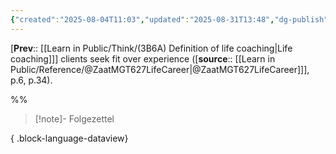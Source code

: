 ```yaml
---
{"created":"2025-08-04T11:03","updated":"2025-08-31T13:48","dg-publish":true,"dg-permalink":"3b6a2-life-coaching-fit","id":"3b6a2","dg-path":"Think/(3B6A2) Life coaching clients seek fit over experience.md","permalink":"/3b6a2-life-coaching-fit/","dgPassFrontmatter":true,"noteIcon":"1"}
---
```


[**Prev**:: [[Learn in Public/Think/(3B6A) Definition of life coaching\|Life coaching]]] clients seek fit over experience ([**source**:: [[Learn in Public/Reference/@ZaatMGT627LifeCareer\|@ZaatMGT627LifeCareer]]], p.6, p.34). 

%%

> [!note]- Folgezettel
>  
{ .block-language-dataview}